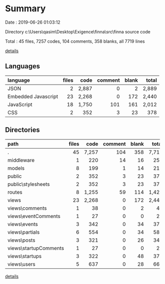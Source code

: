 # Summary

Date : 2019-06-26 01:03:12

Directory c:\Users\qasim\Desktop\Exigence\finna\src\finna source code

Total : 45 files,  7257 codes, 104 comments, 358 blanks, all 7719 lines

[details](details.md)

## Languages
| language | files | code | comment | blank | total |
| :--- | ---: | ---: | ---: | ---: | ---: |
| JSON | 2 | 2,887 | 0 | 2 | 2,889 |
| Embedded Javascript | 23 | 2,268 | 0 | 172 | 2,440 |
| JavaScript | 18 | 1,750 | 101 | 161 | 2,012 |
| CSS | 2 | 352 | 3 | 23 | 378 |

## Directories
| path | files | code | comment | blank | total |
| :--- | ---: | ---: | ---: | ---: | ---: |
| . | 45 | 7,257 | 104 | 358 | 7,719 |
| middleware | 1 | 220 | 14 | 16 | 250 |
| models | 8 | 199 | 1 | 14 | 214 |
| public | 2 | 352 | 3 | 23 | 378 |
| public\stylesheets | 2 | 352 | 3 | 23 | 378 |
| routes | 8 | 1,255 | 59 | 114 | 1,428 |
| views | 23 | 2,268 | 0 | 172 | 2,440 |
| views\comments | 1 | 38 | 0 | 2 | 40 |
| views\eventComments | 1 | 27 | 0 | 0 | 27 |
| views\events | 3 | 342 | 0 | 34 | 376 |
| views\partials | 6 | 554 | 0 | 34 | 588 |
| views\posts | 3 | 321 | 0 | 26 | 347 |
| views\startupComments | 1 | 27 | 0 | 0 | 27 |
| views\startups | 3 | 322 | 0 | 48 | 370 |
| views\users | 5 | 637 | 0 | 28 | 665 |

[details](details.md)